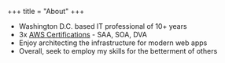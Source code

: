 +++
title = "About"
+++

* Washington D.C. based IT professional of 10+ years
* 3x [AWS Certifications](https://www.certmetrics.com/amazon/public/transcript.aspx?transcript=0QG2VFE1K1EQQX9N) - SAA, SOA, DVA
* Enjoy architecting the infrastructure for modern web apps
* Overall, seek to employ my skills for the betterment of others